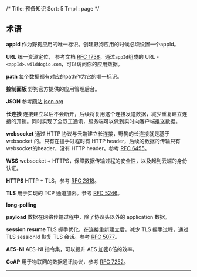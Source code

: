 /*
Title: 预备知识
Sort: 5
Tmpl : page
*/

## 术语

**appId** 作为野狗应用的唯一标识。创建野狗应用的时候必须设置一个appId。  

**URL** 统一资源定位， 参考文档 [RFC 1738](http://tools.ietf.org/pdf/rfc1738.pdf)。通过`appId`组成的 URL - `<appId>.wilddogio.com`，可以访问你的应用数据。

**path** 每个数据都有对应的path作为它的唯一标识。

**控制面板** 野狗官方提供的应用管理后台。

**JSON** 参考[网站 json.org](http://www.json.org)

**长连接** 连接建立以后不会断开，后续将复用这个连接发送数据，减少重复建立连接的开销。同时实现了全双工通讯，服务端可以做到实时向客户端推送数据。

**websocket** 通过 HTTP 协议与云端建立长连接，野狗的长连接就是基于 websocket 的。只有在握手过程时有 HTTP header，后续的数据的传输只有websocket的header，没有 HTTP header。参考 [RFC 6455](https://tools.ietf.org/pdf/rfc6455.pdf)。

**WSS** websocket + HTTPS，保障数据传输过程的安全性，以及起到云端的身份认证。

**HTTPS** HTTP + TLS，参考 [RFC 2818](http://tools.ietf.org/pdf/rfc2818.pdf)。

**TLS** 用于实现的 TCP 通道加密。参考 [RFC 5246](http://tools.ietf.org/pdf/rfc5246.pdf)。

**long-polling** 

**payload** 数据在网络传输过程中，除了协议头以外的 application 数据。

**session resume** TLS 握手优化，在连接重新建立后，减少 TLS 握手过程，通过 TLS sessionId 恢复 TLS 会话。参考 [RFC 5077](http://tools.ietf.org/pdf/rfc5077.pdf)。

**AES-NI** AES-NI 指令集，可以提升 AES 加密8倍的效率。 

**CoAP** 用于物联网的数据通讯协议，参考 [RFC 7252](http://tools.ietf.org/pdf/rfc7252.pdf)。

<hr>



